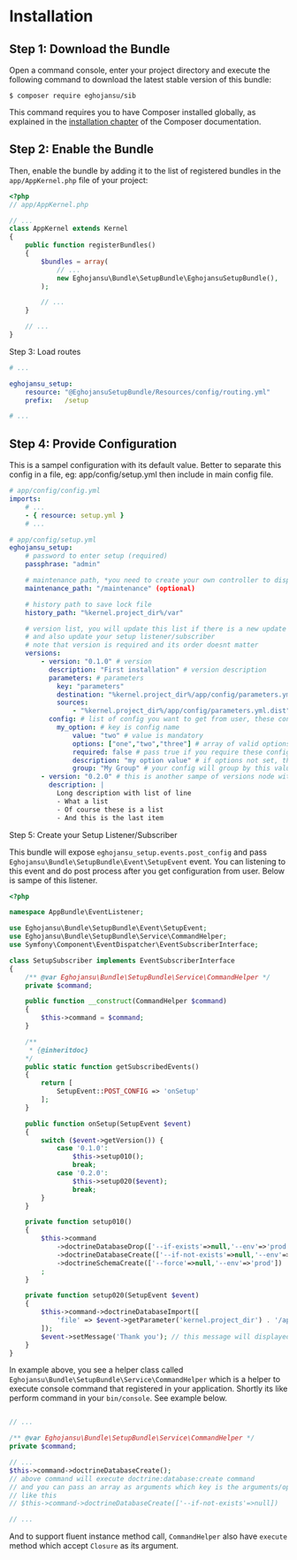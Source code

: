 Installation
============

Step 1: Download the Bundle
---------------------------

Open a command console, enter your project directory and execute the
following command to download the latest stable version of this bundle:

```console
$ composer require eghojansu/sib
```

This command requires you to have Composer installed globally, as explained
in the [installation chapter](https://getcomposer.org/doc/00-intro.md)
of the Composer documentation.

Step 2: Enable the Bundle
-------------------------

Then, enable the bundle by adding it to the list of registered bundles
in the `app/AppKernel.php` file of your project:

```php
<?php
// app/AppKernel.php

// ...
class AppKernel extends Kernel
{
    public function registerBundles()
    {
        $bundles = array(
            // ...
            new Eghojansu\Bundle\SetupBundle\EghojansuSetupBundle(),
        );

        // ...
    }

    // ...
}
```

Step 3: Load routes

```yaml
# ...

eghojansu_setup:
    resource: "@EghojansuSetupBundle/Resources/config/routing.yml"
    prefix:   /setup

# ...
```

Step 4: Provide Configuration
-----------------------------

This is a sampel configuration with its default value. Better to separate this config in a file, eg: app/config/setup.yml
then include in main config file.

```yaml
# app/config/config.yml
imports:
    # ...
    - { resource: setup.yml }
    # ...
```

```yaml
# app/config/setup.yml
eghojansu_setup:
    # password to enter setup (required)
    passphrase: "admin"

    # maintenance path, *you need to create your own controller to display maintenance status*
    maintenance_path: "/maintenance" (optional)

    # history path to save lock file
    history_path: "%kernel.project_dir%/var"

    # version list, you will update this list if there is a new update
    # and also update your setup listener/subscriber
    # note that version is required and its order doesnt matter
    versions:
        - version: "0.1.0" # version
          description: "First installation" # version description
          parameters: # parameters
            key: "parameters"
            destination: "%kernel.project_dir%/app/config/parameters.yml"
            sources:
                - "%kernel.project_dir%/app/config/parameters.yml.dist"
          config: # list of config you want to get from user, these config will not saved to parameters.yml
            my_option: # key is config name
                value: "two" # value is mandatory
                options: ["one","two","three"] # array of valid options, leave this empty if you doesnt want an dropdown/combobox input
                required: false # pass true if you require these config
                description: "my option value" # if options not set, this will display in input placeholder
                group: "My Group" # your config will group by this value, leave empty to ungroup
        - version: "0.2.0" # this is another sampe of versions node with only version and description
          description: |
            Long description with list of line
            - What a list
            - Of course these is a list
            - And this is the last item

```

Step 5: Create your Setup Listener/Subscriber

This bundle will expose ```eghojansu_setup.events.post_config``` and pass ```Eghojansu\Bundle\SetupBundle\Event\SetupEvent``` event. You can listening to this event and do post process after you get configuration from user. Below is sampe of this listener.

```php
<?php

namespace AppBundle\EventListener;

use Eghojansu\Bundle\SetupBundle\Event\SetupEvent;
use Eghojansu\Bundle\SetupBundle\Service\CommandHelper;
use Symfony\Component\EventDispatcher\EventSubscriberInterface;

class SetupSubscriber implements EventSubscriberInterface
{
    /** @var Eghojansu\Bundle\SetupBundle\Service\CommandHelper */
    private $command;

    public function __construct(CommandHelper $command)
    {
        $this->command = $command;
    }

    /**
     * {@inheritdoc}
    */
    public static function getSubscribedEvents()
    {
        return [
            SetupEvent::POST_CONFIG => 'onSetup'
        ];
    }

    public function onSetup(SetupEvent $event)
    {
        switch ($event->getVersion()) {
            case '0.1.0':
                $this->setup010();
                break;
            case '0.2.0':
                $this->setup020($event);
                break;
        }
    }

    private function setup010()
    {
        $this->command
            ->doctrineDatabaseDrop(['--if-exists'=>null,'--env'=>'prod'])
            ->doctrineDatabaseCreate(['--if-not-exists'=>null,'--env'=>'prod'])
            ->doctrineSchemaCreate(['--force'=>null,'--env'=>'prod'])
        ;
    }

    private function setup020(SetupEvent $event)
    {
        $this->command->doctrineDatabaseImport([
            'file' => $event->getParameter('kernel.project_dir') . '/app/database/import.sql',
        ]);
        $event->setMessage('Thank you'); // this message will displayed after setup successfully performed
    }
}

```

In example above, you see a helper class called ```Eghojansu\Bundle\SetupBundle\Service\CommandHelper``` which is a helper to execute console command that registered in your application. Shortly its like perform command in your ```bin/console```. See example below.

```php

// ...

/** @var Eghojansu\Bundle\SetupBundle\Service\CommandHelper */
private $command;

// ...
$this->command->doctrineDatabaseCreate();
// above command will execute doctrine:database:create command
// and you can pass an array as arguments which key is the arguments/options name and its value
// like this
// $this->command->doctrineDatabaseCreate(['--if-not-exists'=>null])

// ...
```

And to support fluent instance method call, ```CommandHelper``` also have ```execute``` method which accept ```Closure``` as its argument.
